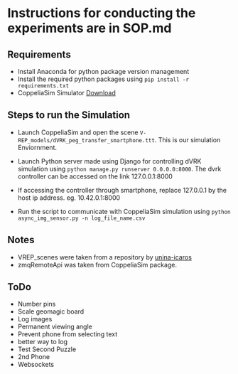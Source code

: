# Instructions for conducting the experiments are in SOP.md

## Requirements

- Install Anaconda for python package version management
- Install the required python packages using `pip install -r requirements.txt`
- CoppeliaSim Simulator [Download](https://www.coppeliarobotics.com/downloads)

## Steps to run the Simulation

- Launch CoppeliaSim and open the scene `V-REP_models/dVRK_peg_transfer_smartphone.ttt`. This is our simulation Enviornment.

- Launch Python server made using Django for controlling dVRK simulation using `python manage.py runserver 0.0.0.0:8000`. The dvrk controller can be accessed on the link 127.0.0.1:8000

- If accessing the controller through smartphone, replace 127.0.0.1 by the host ip address.
  eg. 10.42.0.1:8000

- Run the script to communicate with CoppeliaSim simulation using `python async_img_sensor.py -n log_file_name.csv`

## Notes

- VREP_scenes were taken from a repository by [
  unina-icaros](https://github.com/unina-icaros/dvrk-vrep)
- zmqRemoteApi was taken from CoppeliaSim package.

## ToDo

- Number pins
- Scale geomagic board
- Log images
- Permanent viewing angle
- Prevent phone from selecting text
- better way to log
- Test Second Puzzle
- 2nd Phone
- Websockets
